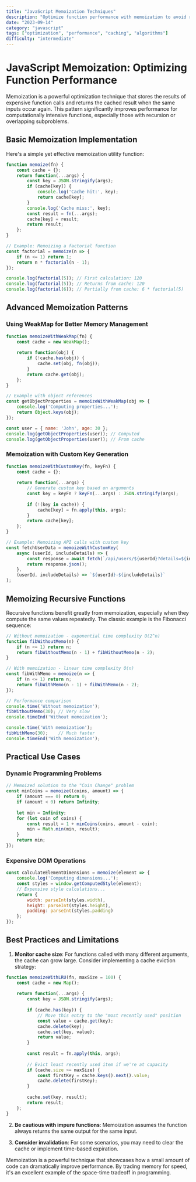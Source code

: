 ```yaml
---
title: "JavaScript Memoization Techniques"
description: "Optimize function performance with memoization to avoid redundant calculations"
date: "2023-09-14"
category: "javascript"
tags: ["optimization", "performance", "caching", "algorithms"]
difficulty: "intermediate"
---
```


# JavaScript Memoization: Optimizing Function Performance

Memoization is a powerful optimization technique that stores the results of expensive function calls and returns the cached result when the same inputs occur again. This pattern significantly improves performance for computationally intensive functions, especially those with recursion or overlapping subproblems.

## Basic Memoization Implementation

Here's a simple yet effective memoization utility function:

```javascript
function memoize(fn) {
    const cache = {};
    return function(...args) {
        const key = JSON.stringify(args);
        if (cache[key]) {
            console.log('Cache hit:', key);
            return cache[key];
        }
        console.log('Cache miss:', key);
        const result = fn(...args);
        cache[key] = result;
        return result;
    };
}

// Example: Memoizing a factorial function
const factorial = memoize(n => {
    if (n <= 1) return 1;
    return n * factorial(n - 1);
});

console.log(factorial(5)); // First calculation: 120
console.log(factorial(5)); // Returns from cache: 120
console.log(factorial(6)); // Partially from cache: 6 * factorial(5)
```

## Advanced Memoization Patterns

### Using WeakMap for Better Memory Management

```javascript
function memoizeWithWeakMap(fn) {
    const cache = new WeakMap();
    
    return function(obj) {
        if (!cache.has(obj)) {
            cache.set(obj, fn(obj));
        }
        return cache.get(obj);
    };
}

// Example with object references
const getObjectProperties = memoizeWithWeakMap(obj => {
    console.log('Computing properties...');
    return Object.keys(obj);
});

const user = { name: 'John', age: 30 };
console.log(getObjectProperties(user)); // Computed
console.log(getObjectProperties(user)); // From cache
```

### Memoization with Custom Key Generation

```javascript
function memoizeWithCustomKey(fn, keyFn) {
    const cache = {};
    
    return function(...args) {
        // Generate custom key based on arguments
        const key = keyFn ? keyFn(...args) : JSON.stringify(args);
        
        if (!(key in cache)) {
            cache[key] = fn.apply(this, args);
        }
        return cache[key];
    };
}

// Example: Memoizing API calls with custom key
const fetchUserData = memoizeWithCustomKey(
    async (userId, includeDetails) => {
        const response = await fetch(`/api/users/${userId}?details=${includeDetails}`);
        return response.json();
    },
    (userId, includeDetails) => `${userId}-${includeDetails}`
);
```

## Memoizing Recursive Functions

Recursive functions benefit greatly from memoization, especially when they compute the same values repeatedly. The classic example is the Fibonacci sequence:

```javascript
// Without memoization - exponential time complexity O(2^n)
function fibWithoutMemo(n) {
    if (n <= 1) return n;
    return fibWithoutMemo(n - 1) + fibWithoutMemo(n - 2);
}

// With memoization - linear time complexity O(n)
const fibWithMemo = memoize(n => {
    if (n <= 1) return n;
    return fibWithMemo(n - 1) + fibWithMemo(n - 2);
});

// Performance comparison
console.time('Without memoization');
fibWithoutMemo(30); // Very slow
console.timeEnd('Without memoization');

console.time('With memoization');
fibWithMemo(30);    // Much faster
console.timeEnd('With memoization');
```

## Practical Use Cases

### Dynamic Programming Problems

```javascript
// Memoized solution to the "Coin Change" problem
const minCoins = memoize((coins, amount) => {
    if (amount === 0) return 0;
    if (amount < 0) return Infinity;
    
    let min = Infinity;
    for (let coin of coins) {
        const result = 1 + minCoins(coins, amount - coin);
        min = Math.min(min, result);
    }
    return min;
});
```

### Expensive DOM Operations

```javascript
const calculateElementDimensions = memoize(element => {
    console.log('Computing dimensions...');
    const styles = window.getComputedStyle(element);
    // Expensive style calculations...
    return {
        width: parseInt(styles.width),
        height: parseInt(styles.height),
        padding: parseInt(styles.padding)
    };
});
```

## Best Practices and Limitations

1. **Monitor cache size**: For functions called with many different arguments, the cache can grow large. Consider implementing a cache eviction strategy:

```javascript
function memoizeWithLRU(fn, maxSize = 100) {
    const cache = new Map();
    
    return function(...args) {
        const key = JSON.stringify(args);
        
        if (cache.has(key)) {
            // Move this entry to the "most recently used" position
            const value = cache.get(key);
            cache.delete(key);
            cache.set(key, value);
            return value;
        }
        
        const result = fn.apply(this, args);
        
        // Evict least recently used item if we're at capacity
        if (cache.size >= maxSize) {
            const firstKey = cache.keys().next().value;
            cache.delete(firstKey);
        }
        
        cache.set(key, result);
        return result;
    };
}
```

2. **Be cautious with impure functions**: Memoization assumes the function always returns the same output for the same input.

3. **Consider invalidation**: For some scenarios, you may need to clear the cache or implement time-based expiration.

Memoization is a powerful technique that showcases how a small amount of code can dramatically improve performance. By trading memory for speed, it's an excellent example of the space-time tradeoff in programming.